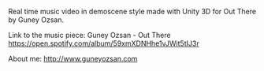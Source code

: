 Real time music video in demoscene style made with Unity 3D for Out There by Guney Ozsan.

Link to the music piece:
Guney Ozsan - Out There
https://open.spotify.com/album/59xmXDNHhe1vJWit5tIJ3r

About me:
http://www.guneyozsan.com
